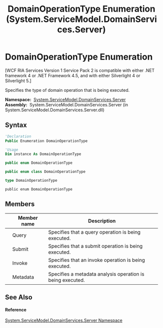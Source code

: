 ﻿---
title: DomainOperationType Enumeration (System.ServiceModel.DomainServices.Server)
TOCTitle: DomainOperationType Enumeration
ms:assetid: T:System.ServiceModel.DomainServices.Server.DomainOperationType
ms:mtpsurl: https://msdn.microsoft.com/en-us/library/system.servicemodel.domainservices.server.domainoperationtype(v=VS.91)
ms:contentKeyID: 28755134
ms.date: 01/27/2012
mtps_version: v=VS.91
f1_keywords:
- System.ServiceModel.DomainServices.Server.DomainOperationType.Metadata
- System.ServiceModel.DomainServices.Server.DomainOperationType.Invoke
- System.ServiceModel.DomainServices.Server.DomainOperationType.Query
- System.ServiceModel.DomainServices.Server.DomainOperationType
- System.ServiceModel.DomainServices.Server.DomainOperationType.Submit
dev_langs:
- CSharp
- JScript
- VB
- FSharp
- c++
api_location:
- System.ServiceModel.DomainServices.Server.dll
api_name:
- System.ServiceModel.DomainServices.Server.DomainOperationType
- System.ServiceModel.DomainServices.Server.DomainOperationType.Invoke
- System.ServiceModel.DomainServices.Server.DomainOperationType.Submit
- System.ServiceModel.DomainServices.Server.DomainOperationType.Query
- System.ServiceModel.DomainServices.Server.DomainOperationType.Metadata
api_type:
- Managed
topic_type:
- apiref
- kbSyntax
product_family_name: VS
ROBOTS: INDEX,FOLLOW
---

# DomainOperationType Enumeration

\[WCF RIA Services Version 1 Service Pack 2 is compatible with either .NET framework 4 or .NET Framework 4.5, and with either Silverlight 4 or Silverlight 5.\]

Specifies the type of domain operation that is being executed.

**Namespace:**  [System.ServiceModel.DomainServices.Server](ff423220\(v=vs.91\).md)  
**Assembly:**  System.ServiceModel.DomainServices.Server (in System.ServiceModel.DomainServices.Server.dll)

## Syntax

``` vb
'Declaration
Public Enumeration DomainOperationType
```

``` vb
'Usage
Dim instance As DomainOperationType
```

``` csharp
public enum DomainOperationType
```

``` c++
public enum class DomainOperationType
```

``` fsharp
type DomainOperationType
```

``` jscript
public enum DomainOperationType
```

## Members

<table>
<thead>
<tr class="header">
<th></th>
<th>Member name</th>
<th>Description</th>
</tr>
</thead>
<tbody>
<tr class="odd">
<td></td>
<td>Query</td>
<td>Specifies that a query operation is being executed.</td>
</tr>
<tr class="even">
<td></td>
<td>Submit</td>
<td>Specifies that a submit operation is being executed.</td>
</tr>
<tr class="odd">
<td></td>
<td>Invoke</td>
<td>Specifies that an invoke operation is being executed.</td>
</tr>
<tr class="even">
<td></td>
<td>Metadata</td>
<td>Specifies a metadata analysis operation is being executed.</td>
</tr>
</tbody>
</table>

## See Also

#### Reference

[System.ServiceModel.DomainServices.Server Namespace](ff423220\(v=vs.91\).md)

